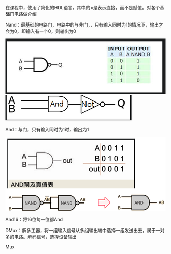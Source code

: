 <!--
 * @Author: [lxp]
 * @Date: 2022-03-09 16:46:16
 * @LastEditors: [lxp]
 * @LastEditTime: 2022-03-09 17:23:41
 * @Description: 
-->
在课程中，使用了简化的HDL语言，其中的=是表示连接，而不是赋值。对各个基础门电路做介绍

Nand：最基础的电路门，电路中的与非门，，只有输入同时为1的情况下，输出才会为0，即输入有一个0，则输出为0

![Nand](../imgs/nand_1.png)
![Nand_2](../imgs/nand_2.png)

And：与门，只有输入同时为1时，输出为1

![and](../imgs/and.png)

And16：将16位每一位都And

DMux：解多工器，将一组输入信号从多组输出端中选择一组发送出去，属于一对多的电路。解码信号，选择设备输出

Mux
